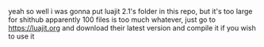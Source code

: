 yeah so well i was gonna put luajit 2.1's folder in this repo, but it's too large for shithub
apparently 100 files is too much
whatever, just go to https://luajit.org and download their latest version and compile it if you wish to use it
